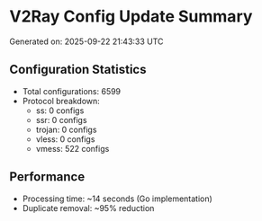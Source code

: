 # V2Ray Config Update Summary
Generated on: 2025-09-22 21:43:33 UTC

## Configuration Statistics
- Total configurations: 6599
- Protocol breakdown:
  - ss: 0 configs
  - ssr: 0 configs
  - trojan: 0 configs
  - vless: 0 configs
  - vmess: 522 configs

## Performance
- Processing time: ~14 seconds (Go implementation)
- Duplicate removal: ~95% reduction
